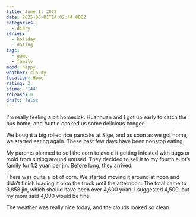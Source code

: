 ```yaml
---
title: June 1, 2025
date: 2025-06-01T14:02:44.000Z
categories:
  - diary
series:
  - holiday
  - dating
tags:
  - game
  - family
mood: happy
weather: cloudy
location: Home
rating: 2
stime: '144'
release: 0
draft: false
---
```


I'm really feeling a bit homesick. Huanhuan and I got up early to catch the bus home, and Auntie cooked us some delicious congee.

We bought a big rolled rice pancake at Sige, and as soon as we got home, we started eating again. These past few days have been nonstop eating.

My parents planned to sell the corn to avoid it getting infested with bugs or mold from sitting around unused. They decided to sell it to my fourth aunt’s family for 1.2 yuan per jin. Before long, they arrived.

There was quite a lot of corn. We started moving it around at noon and didn’t finish loading it onto the truck until the afternoon. The total came to 3,858 jin, which should have been over 4,600 yuan. I suggested 4,500, but my mom said 4,000 would be fine.

The weather was really nice today, and the clouds looked so clean. 